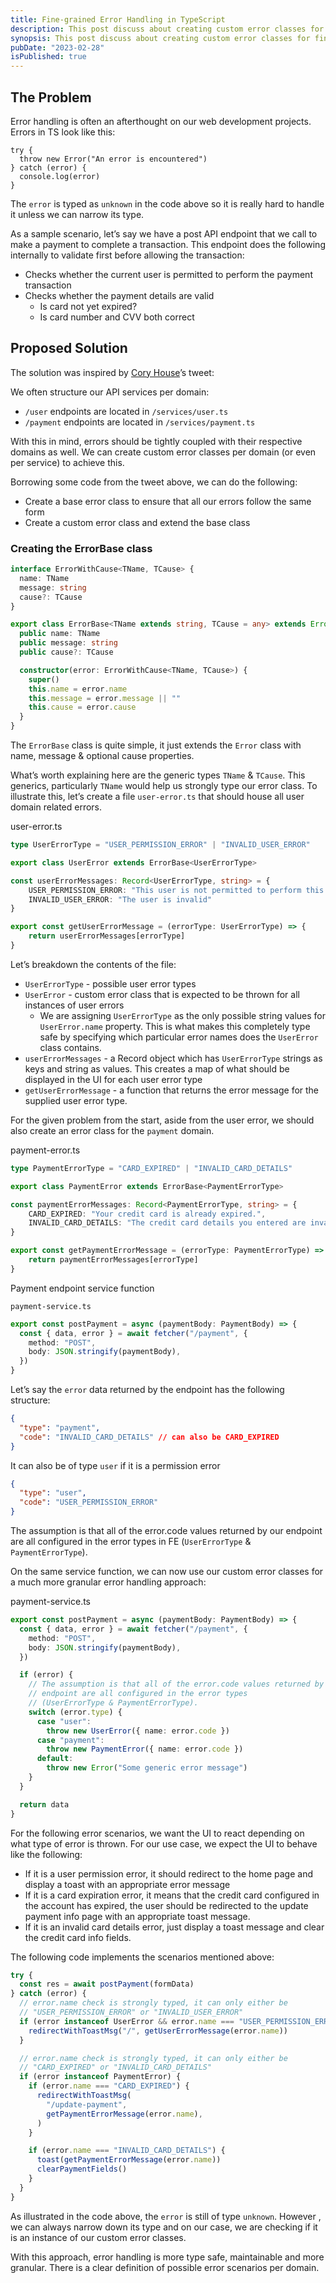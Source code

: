 ```yaml
---
title: Fine-grained Error Handling in TypeScript
description: This post discuss about creating custom error classes for fine-grained error handling in TypeScript.
synopsis: This post discuss about creating custom error classes for fine-grained error handling in TypeScript.
pubDate: "2023-02-28"
isPublished: true
---
```


## The Problem

Error handling is often an afterthought on our web development projects. Errors in TS look like this:

```tsx
try {
  throw new Error("An error is encountered")
} catch (error) {
  console.log(error)
}
```

The `error` is typed as `unknown` in the code above so it is really hard to handle it unless we can narrow its type.

As a sample scenario, let’s say we have a post API endpoint that we call to make a payment to complete a transaction. This endpoint does the following internally to validate first before allowing the transaction:

- Checks whether the current user is permitted to perform the payment transaction
- Checks whether the payment details are valid
  - Is card not yet expired?
  - Is card number and CVV both correct

## Proposed Solution

The solution was inspired by [Cory House](https://twitter.com/housecor)’s tweet:

We often structure our API services per domain:

- `/user` endpoints are located in `/services/user.ts`
- `/payment` endpoints are located in `/services/payment.ts`

With this in mind, errors should be tightly coupled with their respective domains as well. We can create custom error classes per domain (or even per service) to achieve this.

Borrowing some code from the tweet above, we can do the following:

- Create a base error class to ensure that all our errors follow the same form
- Create a custom error class and extend the base class

### Creating the ErrorBase class

```ts
interface ErrorWithCause<TName, TCause> {
  name: TName
  message: string
  cause?: TCause
}

export class ErrorBase<TName extends string, TCause = any> extends Error {
  public name: TName
  public message: string
  public cause?: TCause

  constructor(error: ErrorWithCause<TName, TCause>) {
    super()
    this.name = error.name
    this.message = error.message || ""
    this.cause = error.cause
  }
}
```

The `ErrorBase` class is quite simple, it just extends the `Error` class with name, message & optional cause properties.

What’s worth explaining here are the generic types `TName` & `TCause`. This generics, particularly `TName` would help us strongly type our error class. To illustrate this, let’s create a file `user-error.ts` that should house all user domain related errors.

user-error.ts

```typescript
type UserErrorType = "USER_PERMISSION_ERROR" | "INVALID_USER_ERROR"

export class UserError extends ErrorBase<UserErrorType>

const userErrorMessages: Record<UserErrorType, string> = {
	USER_PERMISSION_ERROR: "This user is not permitted to perform this operation.",
	INVALID_USER_ERROR: "The user is invalid"
}

export const getUserErrorMessage = (errorType: UserErrorType) => {
	return userErrorMessages[errorType]
}
```

Let’s breakdown the contents of the file:

- `UserErrorType` - possible user error types
- `UserError` - custom error class that is expected to be thrown for all instances of user errors
  - We are assigning `UserErrorType` as the only possible string values for `UserError.name` property. This is what makes this completely type safe by specifying which particular error names does the `UserError` class contains.
- `userErrorMessages` - a Record object which has `UserErrorType` strings as keys and string as values. This creates a map of what should be displayed in the UI for each user error type
- `getUserErrorMessage` - a function that returns the error message for the supplied user error type.

For the given problem from the start, aside from the user error, we should also create an error class for the `payment` domain.

payment-error.ts

```ts
type PaymentErrorType = "CARD_EXPIRED" | "INVALID_CARD_DETAILS"

export class PaymentError extends ErrorBase<PaymentErrorType>

const paymentErrorMessages: Record<PaymentErrorType, string> = {
	CARD_EXPIRED: "Your credit card is already expired.",
	INVALID_CARD_DETAILS: "The credit card details you entered are invalid."
}

export const getPaymentErrorMessage = (errorType: PaymentErrorType) => {
	return paymentErrorMessages[errorType]
}
```

Payment endpoint service function

`payment-service.ts`

```ts
export const postPayment = async (paymentBody: PaymentBody) => {
  const { data, error } = await fetcher("/payment", {
    method: "POST",
    body: JSON.stringify(paymentBody),
  })
}
```

Let’s say the `error` data returned by the endpoint has the following structure:

```json
{
  "type": "payment",
  "code": "INVALID_CARD_DETAILS" // can also be CARD_EXPIRED
}
```

It can also be of type `user` if it is a permission error

```json
{
  "type": "user",
  "code": "USER_PERMISSION_ERROR"
}
```

The assumption is that all of the error.code values returned by our endpoint are all configured in the error types in FE (`UserErrorType` & `PaymentErrorType`).

On the same service function, we can now use our custom error classes for a much more granular error handling approach:

payment-service.ts

```ts
export const postPayment = async (paymentBody: PaymentBody) => {
  const { data, error } = await fetcher("/payment", {
    method: "POST",
    body: JSON.stringify(paymentBody),
  })

  if (error) {
    // The assumption is that all of the error.code values returned by our
    // endpoint are all configured in the error types
    // (UserErrorType & PaymentErrorType).
    switch (error.type) {
      case "user":
        throw new UserError({ name: error.code })
      case "payment":
        throw new PaymentError({ name: error.code })
      default:
        throw new Error("Some generic error message")
    }
  }

  return data
}
```

For the following error scenarios, we want the UI to react depending on what type of error is thrown. For our use case, we expect the UI to behave like the following:

- If it is a user permission error, it should redirect to the home page and display a toast with an appropriate error message
- If it is a card expiration error, it means that the credit card configured in the account has expired, the user should be redirected to the update payment info page with an appropriate toast message.
- If it is an invalid card details error, just display a toast message and clear the credit card info fields.

The following code implements the scenarios mentioned above:

```ts
try {
  const res = await postPayment(formData)
} catch (error) {
  // error.name check is strongly typed, it can only either be
  // "USER_PERMISSION_ERROR" or "INVALID_USER_ERROR"
  if (error instanceof UserError && error.name === "USER_PERMISSION_ERROR") {
    redirectWithToastMsg("/", getUserErrorMessage(error.name))
  }

  // error.name check is strongly typed, it can only either be
  // "CARD_EXPIRED" or "INVALID_CARD_DETAILS"
  if (error instanceof PaymentError) {
    if (error.name === "CARD_EXPIRED") {
      redirectWithToastMsg(
        "/update-payment",
        getPaymentErrorMessage(error.name),
      )
    }

    if (error.name === "INVALID_CARD_DETAILS") {
      toast(getPaymentErrorMessage(error.name))
      clearPaymentFields()
    }
  }
}
```

As illustrated in the code above, the `error` is still of type `unknown`. However , we can always narrow down its type and on our case, we are checking if it is an instance of our custom error classes.

With this approach, error handling is more type safe, maintainable and more granular. There is a clear definition of possible error scenarios per domain.
